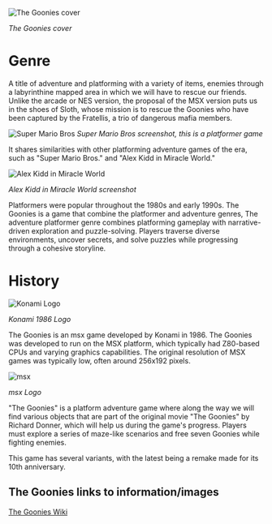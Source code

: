 ![The Goonies cover](https://upload.wikimedia.org/wikipedia/en/e/ec/The_Goonies_MSX.jpg)

_The Goonies cover_
# Genre
A title of adventure and platforming with a variety of items, enemies through a labyrinthine mapped area in which we will have to rescue our friends. Unlike the arcade or NES version, the proposal of the MSX version puts us in the shoes of Sloth, whose mission is to rescue the Goonies who have been captured by the Fratellis, a trio of dangerous mafia members.

![Super Mario Bros](https://fs-prod-cdn.nintendo-europe.com/media/images/10_share_images/games_15/virtual_console_nintendo_3ds_7/SI_3DSVC_SuperMarioBros_image1600w.jpg)
_Super Mario Bros screenshot, this is a platformer game_

It shares similarities with other platforming adventure games of the era, such as "Super Mario Bros." and "Alex Kidd in Miracle World."

![Alex Kidd in Miracle World](https://www.retrobros.es/wp-content/uploads/2015/04/alex-1.png)

_Alex Kidd in Miracle World screenshot_

Platformers were popular throughout the 1980s and early 1990s.
The Goonies is a game that combine the platformer and adventure genres, The adventure platformer genre combines platforming gameplay with narrative-driven exploration and puzzle-solving. Players traverse diverse environments, uncover secrets, and solve puzzles while progressing through a cohesive storyline.

# History
![Konami Logo](https://static.wikia.nocookie.net/logopedia/images/d/dc/Konami_1986.svg/revision/latest/scale-to-width-down/200?cb=20200918174108&path-prefix=es)

_Konami 1986 Logo_

The Goonies is an msx game developed by Konami in 1986. The Goonies was developed to run on the MSX platform, which typically had Z80-based CPUs and varying graphics capabilities. The original resolution of MSX games was typically low, often around 256x192 pixels.

![msx](https://upload.wikimedia.org/wikipedia/commons/9/95/MSX-Logo.svg)

_msx Logo_

"The Goonies" is a platform adventure game where along the way we will find various objects that are part of the original movie "The Goonies" by Richard Donner, which will help us during the game's progress. Players must explore a series of maze-like scenarios and free seven Goonies while fighting enemies.

This game has several variants, with the latest being a remake made for its 10th anniversary.


## The Goonies links to information/images
[The Goonies Wiki](https://goonies.fandom.com/wiki/The_Goonies_(MSX))




